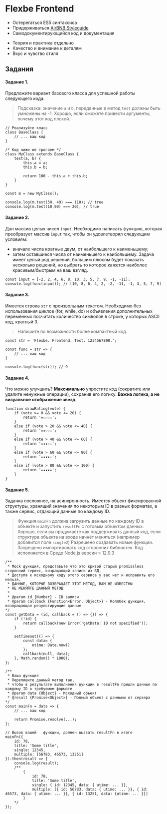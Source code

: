 # Flexbe Frontend

* Остерегаться ES5 синтаксиса
* Придерживаться [AirBNB Styleguide](https://github.com/leonidlebedev/javascript-airbnb)
* Самодокументирующийся код и документация

+ Теория и практика отдельно
+ Качество и внимание к деталям
+ Вкус и чувство стиля

## Задания

#### Задание 1.

Предложите вариант базового класса для успешной работы следующего кода.
> Подсказка: значение `a` и `b`, переданные в метод `test` должны быть умножены на -1. Хорошо, если сможете привести аргументы, почему этот код плохой.

```
// Реализуйте класс
class BaseClass {
	// ... ваш код
}

/* Код ниже не трогаем */
class MyClass extends BaseClass {
	test(a, b) {
		this.a = a;
		this.b = b;
		
		return 100 - this.a + this.b;
	}
}

const m = new MyClass();

console.log(m.test(50, 40) === 110); // true
console.log(m.test(10,90) === 20); // true
```

#### Задание 2.

Дан массив целых чисел `input`. Необходимо написать функцию, которая преобразует массив `input` так, чтобы он удовлетворял следующим условиям:
* вначале числа кратные двум, от наибольшего к наименьшему;
* затем оставшиеся числа от наименьшего к наибольшему.
Задача имеет целый ряд решений, большим плюсом будет показать несколько решений, но выбрать то которое кажется наиболее красивым/быстрым на ваш взгляд.

```
const input = [-2, 2, 4, 6, 8, 10, 3, 5, 7, 9, -1, -11];
console.log(func(input)); // [10, 8, 6, 4, 2, -2, -11, -1, 3, 5, 7, 9]
```

#### Задание 3.

Имеется строка `str` с произвольным текстом. Необходимо без использования циклов (for, while, do) и объявления дополнительных переменных посчитать количество символов в строке, у которых ASCII код, кратный 3.
> Напишите по возможности более компактный код.

```
const str = 'Flexbe. Frontend. Test. 1234567890.';

const func = str => {
	// ... ваш код
}

console.log(func(str)); // 9
```

#### Задание 4.

Что можно улучшить? **Максимально** упростите код (сократите или удалите ненужные операции), сохранив его логику. **Важна логика, а не визуальное отображение звезд**.

```
function drawRating(vote) {
	if (vote >= 0 && vote <= 20) {
		return '★☆☆☆☆';
	}
	else if (vote > 20 && vote <= 40) {
		return '★★☆☆☆';
	}
	else if (vote > 40 && vote <= 60) {
		return '★★★☆☆';
	}
	else if (vote > 60 && vote <= 80) {
		return '★★★★☆';
	}
	else if (vote > 80 && vote <= 100) {
		return '★★★★★';
	}
}
```

#### Задание 5.

Задачка посложнее, на асинхронность. Имеется объект фиксированной структуры, хранящий значения по некоторым ID в разных форматах, а также сервис, отдающий данные по каждому ID.
> Функция `mainFn` должна загрузить данные по каждому ID в объекте и запустить `resultFn` с готовым объектом данных.
> Хорошо, если вы продумаете как поддерживать данный код, если структура объекта на входе начнёт меняться (например добавится поле `single2`)
> Разрешено создавать новые функции. Запрещено импортировать код сторонних библиотек.
Код исполняется в Среде Node.js версии > 12.9.3

```
/**
 * Mock функция, представьте что это кривой старый promissless сторонний сервис, возращающий записи из БД,
 * Доступа к исходному коду этого сервиса у вас нет и исправить его нельзя.
 * ДАННЫЕ, КОТОРЫЕ ВОЗВРАЩАЕТ ЭТОТ МЕТОД, ВАМ НЕ ИЗВЕСТНЫ
 * НЕ МЕНЯЙТЕ ДАННЫЙ МЕТОД
 * 
 * @param id {Number} - ID записи
 * @param callback {Function<Error, Object>} - Коллбек функция, возвращающая результирующие данные
*/
const getData = (id, callback = () => {}) => {
	if (!id) {
		return callback(new Error('getData: ID not specified'));
	}
	
	setTimeout(() => {
		const data= {
			utime: Date.now()
		};
		callback(null, data);
	}, Math.random() * 1000);
};

/**
 * Ваша функция
 * Перепишите данный метод так,
 * чтобы в результате выполнения функции в resultFn пришли данные по каждому ID в требуемом формате
 * @param data {Object} - Исходный объект
 * @result {Promise<Object>} - Полный объект с данными от сервера
*/
const mainFn = data => {
	// ... ваш код
	
	return Promise.resolve(...);
};

// Вызов вашей   функции, должен вызвать resultFn в итоге
mainFn({
	id: 78,
	title: 'Some title',
	single: 12345,
	multiple: [56783, 46573, 13251]
}).then(result => {
	console.log(result);
	/**
		{
			id: 78,
			title: 'Some title',
			single: { id: 12345, data: { utime: ... }},
			multiple: [{ id: 56783, data: { utime: ... }}, { id: 46573, data: { utime: ... }}, { id: 13251, data: {utime: ... }}]
		}
	*/
});
```
